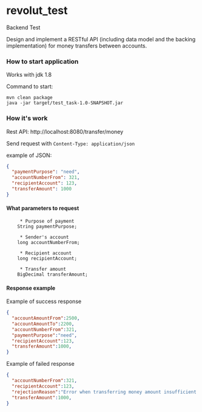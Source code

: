 # revolut_test

Backend Test

Design and implement a RESTful API (including data model and the backing implementation)
for money transfers between accounts.
 

### How to start application

Works with jdk 1.8

Command to start:
```
mvn clean package
java -jar target/test_task-1.0-SNAPSHOT.jar
```

### How it's work

Rest API: http://localhost:8080/transfer/money

Send request with ```Content-Type: application/json```

example of JSON:
```json
{
  "paymentPurpose": "need",
  "accountNumberFrom": 321,
  "recipientAccount": 123,
  "transferAmount": 1000
}
```

#### What parameters to request

```
     * Purpose of payment
    String paymentPurpose;

     * Sender's account
    long accountNumberFrom;

     * Recipient account
    long recipientAccount;

     * Transfer amount
    BigDecimal transferAmount;
```

#### Response example
Example of success response
```json
{
  "accountAmountFrom":2500,
  "accountAmountTo":2200,
  "accountNumberFrom":321,
  "paymentPurpose":"need",
  "recipientAccount":123,
  "transferAmount":1000,
}
```
Example of failed response
```json
{
  "accountNumberFrom":321,
  "recipientAccount":123,
  "rejectionReason":"Error when transferring money amount insufficient to transfer.You try to transfer money sum: 1000 on you account amount: 500",
  "transferAmount":1000,
}
```

